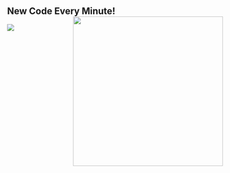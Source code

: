 ### 
<h2>New Code Every Minute!<img align='right'src="https://scrippsprssa.files.wordpress.com/2019/12/giphy.gif"  width = 350></h2>
<img src="https://github-readme-stats.vercel.app/api?username=rohanopensource&&show_icons=true&title_color=ffffff&icon_color=bb2acf&text_color=daf7dc&bg_color=151515">
